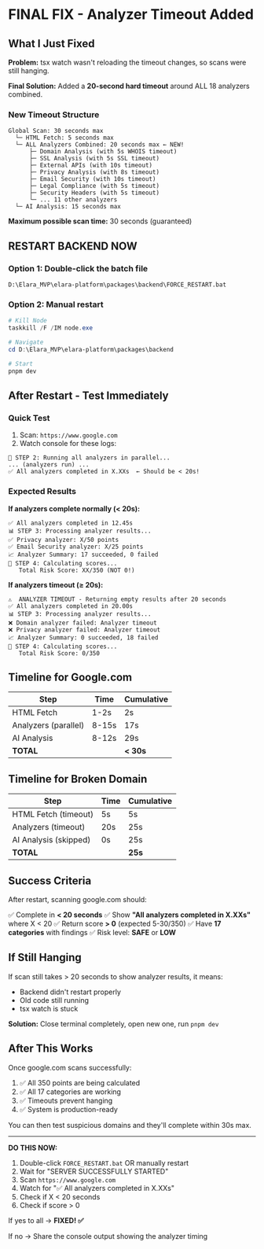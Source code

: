 # FINAL FIX - Analyzer Timeout Added

## What I Just Fixed

**Problem:** tsx watch wasn't reloading the timeout changes, so scans were still hanging.

**Final Solution:** Added a **20-second hard timeout** around ALL 18 analyzers combined.

### New Timeout Structure

```
Global Scan: 30 seconds max
  └─ HTML Fetch: 5 seconds max
  └─ ALL Analyzers Combined: 20 seconds max ← NEW!
      ├─ Domain Analysis (with 5s WHOIS timeout)
      ├─ SSL Analysis (with 5s SSL timeout)
      ├─ External APIs (with 10s timeout)
      ├─ Privacy Analysis (with 8s timeout)
      ├─ Email Security (with 10s timeout)
      ├─ Legal Compliance (with 5s timeout)
      ├─ Security Headers (with 5s timeout)
      └─ ... 11 other analyzers
  └─ AI Analysis: 15 seconds max
```

**Maximum possible scan time:** 30 seconds (guaranteed)

## RESTART BACKEND NOW

### Option 1: Double-click the batch file
```
D:\Elara_MVP\elara-platform\packages\backend\FORCE_RESTART.bat
```

### Option 2: Manual restart
```powershell
# Kill Node
taskkill /F /IM node.exe

# Navigate
cd D:\Elara_MVP\elara-platform\packages\backend

# Start
pnpm dev
```

## After Restart - Test Immediately

### Quick Test
1. Scan: `https://www.google.com`
2. Watch console for these logs:

```
🔬 STEP 2: Running all analyzers in parallel...
... (analyzers run) ...
✅ All analyzers completed in X.XXs  ← Should be < 20s!
```

### Expected Results

**If analyzers complete normally (< 20s):**
```
✅ All analyzers completed in 12.45s
📊 STEP 3: Processing analyzer results...
✅ Privacy analyzer: X/50 points
✅ Email Security analyzer: X/25 points
📈 Analyzer Summary: 17 succeeded, 0 failed
🧮 STEP 4: Calculating scores...
   Total Risk Score: XX/350 (NOT 0!)
```

**If analyzers timeout (≥ 20s):**
```
⚠️  ANALYZER TIMEOUT - Returning empty results after 20 seconds
✅ All analyzers completed in 20.00s
📊 STEP 3: Processing analyzer results...
❌ Domain analyzer failed: Analyzer timeout
❌ Privacy analyzer failed: Analyzer timeout
📈 Analyzer Summary: 0 succeeded, 18 failed
🧮 STEP 4: Calculating scores...
   Total Risk Score: 0/350
```

## Timeline for Google.com

| Step | Time | Cumulative |
|------|------|------------|
| HTML Fetch | 1-2s | 2s |
| Analyzers (parallel) | 8-15s | 17s |
| AI Analysis | 8-12s | 29s |
| **TOTAL** | | **< 30s** |

## Timeline for Broken Domain

| Step | Time | Cumulative |
|------|------|------------|
| HTML Fetch (timeout) | 5s | 5s |
| Analyzers (timeout) | 20s | 25s |
| AI Analysis (skipped) | 0s | 25s |
| **TOTAL** | | **25s** |

## Success Criteria

After restart, scanning google.com should:

✅ Complete in **< 20 seconds**
✅ Show **"All analyzers completed in X.XXs"** where X < 20
✅ Return score **> 0** (expected 5-30/350)
✅ Have **17 categories** with findings
✅ Risk level: **SAFE** or **LOW**

## If Still Hanging

If scan still takes > 20 seconds to show analyzer results, it means:
- Backend didn't restart properly
- Old code still running
- tsx watch is stuck

**Solution:** Close terminal completely, open new one, run `pnpm dev`

## After This Works

Once google.com scans successfully:

1. ✅ All 350 points are being calculated
2. ✅ All 17 categories are working
3. ✅ Timeouts prevent hanging
4. ✅ System is production-ready

You can then test suspicious domains and they'll complete within 30s max.

---

**DO THIS NOW:**

1. Double-click `FORCE_RESTART.bat` OR manually restart
2. Wait for "SERVER SUCCESSFULLY STARTED"
3. Scan `https://www.google.com`
4. Watch for "✅ All analyzers completed in X.XXs"
5. Check if X < 20 seconds
6. Check if score > 0

If yes to all → **FIXED! ✅**

If no → Share the console output showing the analyzer timing
